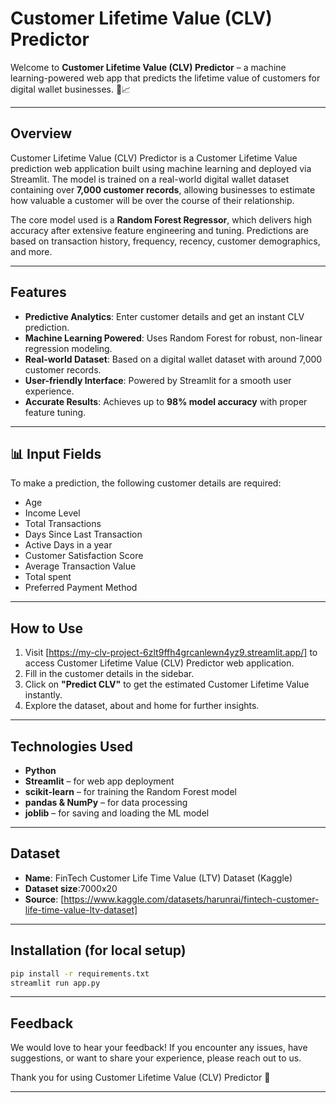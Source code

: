 # Customer Lifetime Value (CLV) Predictor

Welcome to **Customer Lifetime Value (CLV) Predictor** – a machine learning-powered web app that predicts the lifetime value of customers for digital wallet businesses. 🧠📈

---

##  Overview

Customer Lifetime Value (CLV) Predictor is a Customer Lifetime Value prediction web application built using machine learning and deployed via Streamlit. The model is trained on a real-world digital wallet dataset containing over **7,000 customer records**, allowing businesses to estimate how valuable a customer will be over the course of their relationship.

The core model used is a **Random Forest Regressor**, which delivers high accuracy after extensive feature engineering and tuning. Predictions are based on transaction history, frequency, recency, customer demographics, and more.

---

##  Features

- **Predictive Analytics**: Enter customer details and get an instant CLV prediction.
- **Machine Learning Powered**: Uses Random Forest for robust, non-linear regression modeling.
- **Real-world Dataset**: Based on a digital wallet dataset with around 7,000 customer records.
- **User-friendly Interface**: Powered by Streamlit for a smooth user experience.
- **Accurate Results**: Achieves up to **98% model accuracy** with proper feature tuning.

---

## 📊 Input Fields

To make a prediction, the following customer details are required:

- Age  
- Income Level  
- Total Transactions
- Days Since Last Transaction
- Active Days in a year  
- Customer Satisfaction Score  
- Average Transaction Value  
- Total spent  
- Preferred Payment Method 

---

##  How to Use

1. Visit [https://my-clv-project-6zlt9ffh4grcanlewn4yz9.streamlit.app/] to access Customer Lifetime Value (CLV) Predictor web application.
2. Fill in the customer details in the sidebar.
3. Click on **"Predict CLV"** to get the estimated Customer Lifetime Value instantly.
4. Explore the dataset, about and home  for further insights.

---

##  Technologies Used

- **Python**
- **Streamlit** – for web app deployment
- **scikit-learn** – for training the Random Forest model
- **pandas & NumPy** – for data processing
- **joblib** – for saving and loading the ML model

---

##  Dataset

- **Name**: FinTech Customer Life Time Value (LTV) Dataset (Kaggle)
- **Dataset size**:7000x20 
- **Source**: [https://www.kaggle.com/datasets/harunrai/fintech-customer-life-time-value-ltv-dataset]

---

##  Installation (for local setup)

```bash
pip install -r requirements.txt
streamlit run app.py
```

---

##  Feedback

We would love to hear your feedback! If you encounter any issues, have suggestions, or want to share your experience, please reach out to us.

Thank you for using Customer Lifetime Value (CLV) Predictor 🌟

---


